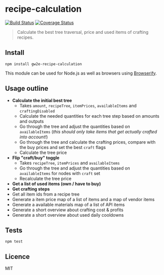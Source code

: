 # recipe-calculation

[![Build Status](https://img.shields.io/travis/gw2efficiency/recipe-calculation.svg?style=flat-square)](https://travis-ci.org/gw2efficiency/recipe-calculation)
[![Coverage Status](https://img.shields.io/codecov/c/github/gw2efficiency/recipe-calculation/master.svg?style=flat-square)](https://codecov.io/github/gw2efficiency/recipe-calculation)

> Calculate the best tree traversal, price and used items of crafting recipes.

## Install

```
npm install gw2e-recipe-calculation
```

This module can be used for Node.js as well as browsers using [Browserify](https://github.com/substack/browserify-handbook#how-node_modules-works).

## Usage outline

- **Calculate the initial best tree**
	- Takes `amount`, `recipeTree`, `itemPrices`, `availableItems` and `craftingDisabled`
	- Calculate the needed quantities for each tree step based on amounts and outputs
	- Go through the tree and adjust the quantities based on `availableItems` (*this should only take items that get actually crafted into account!*)
	- Go through the tree and calculate the crafting prices, compare with the buy prices and set the best `craft` flags
	- Calculate the tree price
- **Flip "craft/buy" toggle**
	- Takes `recipeTree`, `itemPrices` and `availableItems`
	- Go through the tree and adjust the quantities based on `availableItems` for nodes with `craft` set
	- Recalculate the tree price
- **Get a list of used items (own / have to buy)**
- **Get crafting steps**
- Get all item ids from a recipe tree
- Generate a item price map of a list of items and a map of vendor items
- Generate a available materials map of a list of API items
- Generate a short overview about crafting cost & profits
- Generate a short overview about used daily cooldowns

## Tests

```
npm test
```

## Licence

MIT
